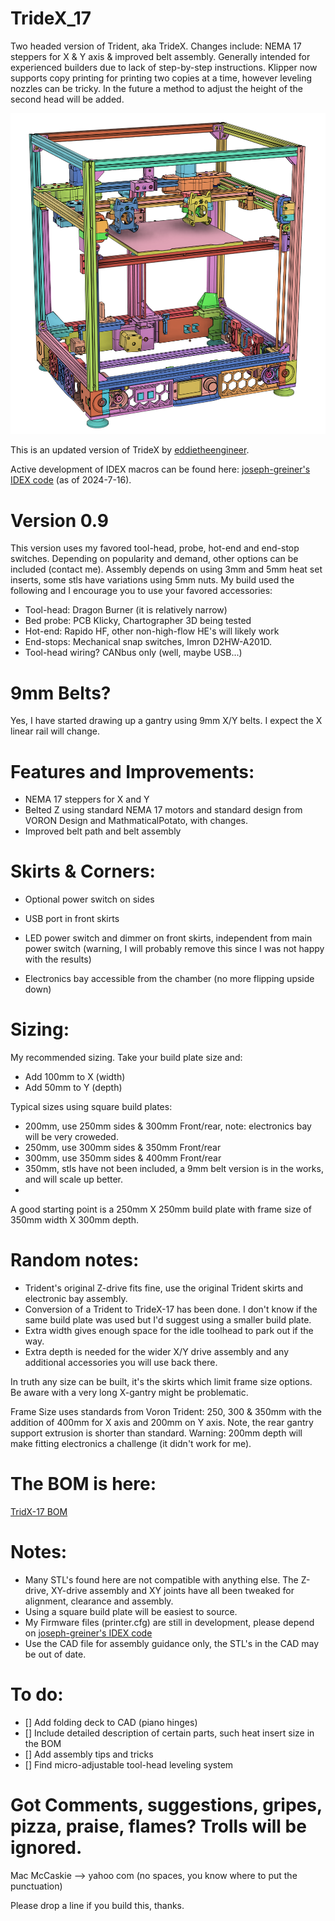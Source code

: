 # TrideX_17
Two headed version of Trident, aka TrideX. Changes include: NEMA 17 steppers for X & Y axis & improved belt assembly.  Generally intended for experienced builders due to lack of step-by-step instructions.  Klipper now supports copy printing for printing two copies at a time, however leveling nozzles can be tricky.  In the future a method to adjust the height of the second head will be added.

![Front View.](images/front%20left.png)

This is an updated version of TrideX by [eddietheengineer](https://github.com/FrankenVoron/Tridex).

Active development of IDEX macros can be found here: [joseph-greiner's IDEX code](https://github.com/joseph-greiner/tridex_mods/tree/main/printer_configuration)  (as of 2024-7-16).

# Version 0.9
This version uses my favored tool-head, probe, hot-end and end-stop switches.  Depending on popularity and demand, other options can be included (contact me).
Assembly depends on using 3mm and 5mm heat set inserts, some stls have variations using 5mm nuts.  My build used the following and I encourage you to use your favored accessories:
  - Tool-head: Dragon Burner (it is relatively narrow)
  - Bed probe: PCB Klicky, Chartographer 3D being tested
  - Hot-end: Rapido HF, other non-high-flow HE's will likely work
  - End-stops: Mechanical snap switches, Imron D2HW-A201D.
  - Tool-head wiring?  CANbus only (well, maybe USB...)

# 9mm Belts?
Yes, I have started drawing up a gantry using 9mm X/Y belts.  I expect the X linear rail will change.

# Features and Improvements:
  - NEMA 17 steppers for X and Y
  - Belted Z using standard NEMA 17 motors and standard design from VORON Design and MathmaticalPotato, with changes.
  - Improved belt path and belt assembly

# Skirts & Corners:
  - Optional power switch on sides
  - USB port in front skirts
  - LED power switch and dimmer on front skirts, independent from main power switch (warning, I will probably remove this since I was not happy with the results)

  - Electronics bay accessible from the chamber (no more flipping upside down)

# Sizing:
My recommended sizing.  Take your build plate size and:
  - Add 100mm to X (width)
  - Add 50mm to Y (depth)

Typical sizes using square build plates:
  - 200mm, use 250mm sides & 300mm Front/rear, note: electronics bay will be very croweded.
  - 250mm, use 300mm sides & 350mm Front/rear
  - 300mm, use 350mm sides & 400mm Front/rear
  - 350mm, stls have not been included, a 9mm belt version is in the works, and will scale up better.
  - 
A good starting point is a 250mm X 250mm build plate with frame size of 350mm width X 300mm depth.

# Random notes:
- Trident's original Z-drive fits fine, use the original Trident skirts and electronic bay assembly.
- Conversion of a Trident to TrideX-17 has been done. I don't know if the same build plate was used but I'd suggest using a smaller build plate.
- Extra width gives enough space for the idle toolhead to park out if the way.
- Extra depth is needed for the wider X/Y drive assembly and any additional accessories you will use back there. 

In truth any size can be built, it's the skirts which limit frame size options.  Be aware with a very long X-gantry might be problematic.

Frame Size uses standards from Voron Trident: 250, 300 & 350mm with the addition of 400mm for X axis and 200mm on Y axis.  Note, the rear gantry support extrusion is shorter than standard.
Warning: 200mm depth will make fitting electronics a challenge (it didn't work for me).

# The BOM is here:
[TridX-17 BOM](https://docs.google.com/spreadsheets/d/e/2PACX-1vSPtPn4Brcn_vidSKCY5Uy1v6KD8oOBtxnAigVPllrFKF_peJibIDPYqSZS3NHdLf7wJWIKfuaN0-26/pubhtml)

# Notes:
  - Many STL's found here are not compatible with anything else.  The Z-drive, XY-drive assembly and XY joints have all been tweaked for alignment, clearance and assembly.
  - Using a square build plate will be easiest to source.
  - My Firmware files (printer.cfg) are still in development, please depend on [joseph-greiner's IDEX code](https://github.com/joseph-greiner/tridex_mods/tree/main/printer_configuration)
  - Use the CAD file for assembly guidance only, the STL's in the CAD may be out of date.

# To do:
- [] Add folding deck to CAD (piano hinges)
- [] Include detailed description of certain parts, such heat insert size in the BOM
- [] Add assembly tips and tricks
- [] Find micro-adjustable tool-head leveling system

# Got Comments, suggestions, gripes, pizza, praise, flames?  Trolls will be ignored.
Mac McCaskie --> yahoo com (no spaces, you know where to put the punctuation)

Please drop a line if you build this, thanks.
